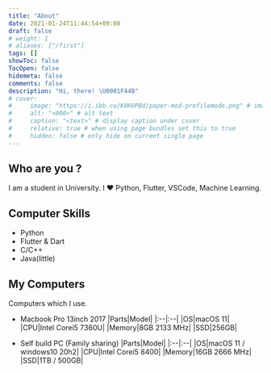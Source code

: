 ```yaml
---
title: "About"
date: 2021-01-24T11:44:54+09:00
draft: false
# weight: 1
# aliases: ["/first"]
tags: []
showToc: false
TocOpen: false
hidemeta: false
comments: false
description: "Hi, there! \U0001F44B"
# cover:
#     image: "https://i.ibb.co/K0HVPBd/paper-mod-profilemode.png" # image path/url
#     alt: "<000>" # alt text
#     caption: "<text>" # display caption under cover
#     relative: true # when using page bundles set this to true
#     hidden: false # only hide on current single page
---
```


## Who are you ?

I am a student in University. I ❤️ Python, Flutter, VSCode, Machine Learning.

## Computer Skills
- Python
- Flutter & Dart
- C/C++
- Java(little)

## My Computers

Computers which I use.

- Macbook Pro 13inch 2017
|Parts|Model|
|:--|:--|
|OS|macOS 11|
|CPU|Intel Corei5 7360U|
|Memory|8GB 2133 MHz|
|SSD|256GB|

- Self build PC (Family sharing)
|Parts|Model|
|:--|:--|
|OS|macOS 11 / windows10 20h2|
|CPU|Intel Corei5 8400|
|Memory|16GB 2666 MHz|
|SSD|1TB / 500GB|

